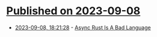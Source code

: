 # [Published on 2023-09-08](index.md)

* [2023-09-08, 18:21:28](https://lobste.rs/s/cryfiu/async_rust_is_bad_language) - [Async Rust Is A Bad Language](https://bitbashing.io/async-rust.html)

